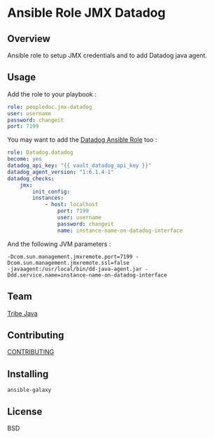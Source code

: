 # Ansible Role JMX Datadog

Overview
--------
Ansible role to setup JMX credentials and to add Datadog java agent. 

Usage
-----

Add the role to your playbook :

```yaml
role: peopledoc.jmx-datadog
user: username
password: changeit
port: 7199
```

You may want to add the [Datadog Ansible Role](https://github.com/DataDog/ansible-datadog) too :

```yaml
role: Datadog.datadog
become: yes
datadog_api_key: "{{ vault_datadog_api_key }}"
datadog_agent_version: "1:6.1.4-1"
datadog_checks:
    jmx:
        init_config:
        instances:
            - host: localhost
                port: 7199
                user: username
                password: changeit
                name: instance-name-on-datadog-interface
```

And the following JVM parameters :

```
-Dcom.sun.management.jmxremote.port=7199 -Dcom.sun.management.jmxremote.ssl=false
-javaagent:/usr/local/bin/dd-java-agent.jar -Ddd.service.name=instance-name-on-datadog-interface
```


Team
----
[Tribe Java](https://github.com/peopledoc/tribe-java/blob/master/documentation/applications.md)


Contributing
------------
[CONTRIBUTING](https://github.com/peopledoc/tribe-java/blob/master/documentation/contribution.md)


Installing
----------

`ansible-galaxy`

License
-------
BSD
